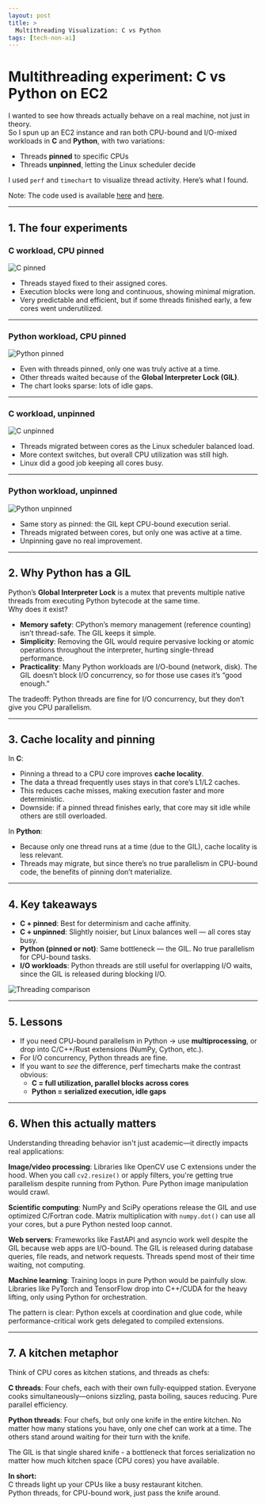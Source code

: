 ```yaml
---
layout: post
title: >
  Multithreading Visualization: C vs Python
tags: [tech-non-ai]
---
```


# Multithreading experiment: C vs Python on EC2

I wanted to see how threads actually behave on a real machine, not just in theory.  
So I spun up an EC2 instance and ran both CPU-bound and I/O-mixed workloads in **C** and **Python**, with two variations:

- Threads **pinned** to specific CPUs
- Threads **unpinned**, letting the Linux scheduler decide

I used `perf` and `timechart` to visualize thread activity. Here’s what I found.

Note: The code used is available [here](https://gist.github.com/i-sharma/443dcc49a3b636f3e7f5fbd7c6c45070) and [here](https://gist.github.com/i-sharma/0a94a6d34e404849fbf0abb17eee3386).

---

## 1. The four experiments

### C workload, CPU pinned
![C pinned](/assets/img/posts/multithreading_visualization_c_py/timechart_c_cpu_pinned.svg)

- Threads stayed fixed to their assigned cores.  
- Execution blocks were long and continuous, showing minimal migration.  
- Very predictable and efficient, but if some threads finished early, a few cores went underutilized.

---

### Python workload, CPU pinned
![Python pinned](/assets/img/posts/multithreading_visualization_c_py/timechart_py_cpu_pinned.svg)

- Even with threads pinned, only one was truly active at a time.  
- Other threads waited because of the **Global Interpreter Lock (GIL)**.  
- The chart looks sparse: lots of idle gaps.

---

### C workload, unpinned
![C unpinned](/assets/img/posts/multithreading_visualization_c_py/timechart_c.svg)

- Threads migrated between cores as the Linux scheduler balanced load.  
- More context switches, but overall CPU utilization was still high.  
- Linux did a good job keeping all cores busy.

---

### Python workload, unpinned
![Python unpinned](/assets/img/posts/multithreading_visualization_c_py/timechart_py.svg)

- Same story as pinned: the GIL kept CPU-bound execution serial.  
- Threads migrated between cores, but only one was active at a time.  
- Unpinning gave no real improvement.

---

## 2. Why Python has a GIL

Python’s **Global Interpreter Lock** is a mutex that prevents multiple native threads from executing Python bytecode at the same time.  
Why does it exist?

- **Memory safety**: CPython’s memory management (reference counting) isn’t thread-safe. The GIL keeps it simple.  
- **Simplicity**: Removing the GIL would require pervasive locking or atomic operations throughout the interpreter, hurting single-thread performance.  
- **Practicality**: Many Python workloads are I/O-bound (network, disk). The GIL doesn’t block I/O concurrency, so for those use cases it’s “good enough.”

The tradeoff: Python threads are fine for I/O concurrency, but they don’t give you CPU parallelism.

---

## 3. Cache locality and pinning

In **C**:
- Pinning a thread to a CPU core improves **cache locality**.  
- The data a thread frequently uses stays in that core’s L1/L2 caches.  
- This reduces cache misses, making execution faster and more deterministic.  
- Downside: if a pinned thread finishes early, that core may sit idle while others are still overloaded.

In **Python**:
- Because only one thread runs at a time (due to the GIL), cache locality is less relevant.  
- Threads may migrate, but since there’s no true parallelism in CPU-bound code, the benefits of pinning don’t materialize.

---

## 4. Key takeaways

- **C + pinned**: Best for determinism and cache affinity.  
- **C + unpinned**: Slightly noisier, but Linux balances well — all cores stay busy.  
- **Python (pinned or not)**: Same bottleneck — the GIL. No true parallelism for CPU-bound tasks.  
- **I/O workloads**: Python threads are still useful for overlapping I/O waits, since the GIL is released during blocking I/O.

![Threading comparison](/assets/img/posts/multithreading_visualization_c_py/threading_comparison_diagram.svg)

---

## 5. Lessons

- If you need CPU-bound parallelism in Python → use **multiprocessing**, or drop into C/C++/Rust extensions (NumPy, Cython, etc.).  
- For I/O concurrency, Python threads are fine.  
- If you want to *see* the difference, perf timecharts make the contrast obvious:  
  - **C = full utilization, parallel blocks across cores**  
  - **Python = serialized execution, idle gaps**  

---

## 6. When this actually matters

Understanding threading behavior isn't just academic—it directly impacts real applications:

**Image/video processing**: Libraries like OpenCV use C extensions under the hood. When you call `cv2.resize()` or apply filters, you're getting true parallelism despite running from Python. Pure Python image manipulation would crawl.

**Scientific computing**: NumPy and SciPy operations release the GIL and use optimized C/Fortran code. Matrix multiplication with `numpy.dot()` can use all your cores, but a pure Python nested loop cannot.

**Web servers**: Frameworks like FastAPI and asyncio work well despite the GIL because web apps are I/O-bound. The GIL is released during database queries, file reads, and network requests. Threads spend most of their time waiting, not computing.

**Machine learning**: Training loops in pure Python would be painfully slow. Libraries like PyTorch and TensorFlow drop into C++/CUDA for the heavy lifting, only using Python for orchestration.

The pattern is clear: Python excels at coordination and glue code, while performance-critical work gets delegated to compiled extensions.

---

## 7. A kitchen metaphor

Think of CPU cores as kitchen stations, and threads as chefs:

**C threads**: Four chefs, each with their own fully-equipped station. Everyone cooks simultaneously—onions sizzling, pasta boiling, sauces reducing. Pure parallel efficiency.

**Python threads**: Four chefs, but only one knife in the entire kitchen. No matter how many stations you have, only one chef can work at a time. The others stand around waiting for their turn with the knife.

The GIL is that single shared knife - a bottleneck that forces serialization no matter how much kitchen space (CPU cores) you have available.

**In short:**  
C threads light up your CPUs like a busy restaurant kitchen.  
Python threads, for CPU-bound work, just pass the knife around.